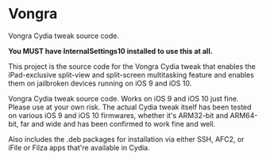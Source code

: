 # Vongra
Vongra Cydia tweak source code.

**You MUST have InternalSettings10 installed to use this at all.**

This project is the source code for the Vongra Cydia tweak that enables the iPad-exclusive split-view and split-screen multitasking feature and enables them on jailbroken devices running on iOS 9 and iOS 10.

Vongra Cydia tweak source code. Works on iOS 9 and iOS 10 just fine. Please use at your own risk. The actual Cydia tweak itself has been tested on various iOS 9 and iOS 10 firmwares, whether it's ARM32-bit and ARM64-bit, far and wide and has been confirmed to work fine and well.

Also includes the .deb packages for installation via either SSH, AFC2, or iFile or Filza apps that're available in Cydia.
